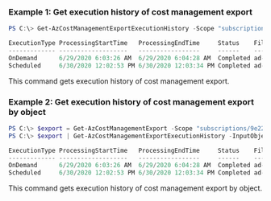 ### Example 1: Get execution history of cost management export
```powershell
PS C:\> Get-AzCostManagementExportExecutionHistory -Scope "subscriptions/9e223dbe-3399-4e19-88eb-0975f02ac87f" -ExportName "ps-customcolum-t"

ExecutionType ProcessingStartTime   ProcessingEndTime     Status    FileName
------------- -------------------   -----------------     ------    --------
OnDemand      6/29/2020 6:03:26 AM  6/29/2020 6:04:28 AM  Completed ad-hoc/ps-customcolum-t/20200601-20200630/ps-customcolum-t_041c4d56-f25e-4e37-99fb-ab201309e07f.csv
Scheduled     6/30/2020 12:02:53 PM 6/30/2020 12:03:34 PM Completed ad-hoc/ps-customcolum-t/20200601-20200630/ps-customcolum-t_cd5bd8b1-014f-4521-b20a-69168288263d.csv
```

This command gets execution history of cost management export.

### Example 2: Get execution history of cost management export by object
```powershell
PS C:\> $export = Get-AzCostManagementExport -Scope "subscriptions/9e223dbe-3399-4e19-88eb-0975f02ac87f" -ExportName "ps-customcolum-t"
PS C:\> $export | Get-AzCostManagementExportExecutionHistory -InputObject $export

ExecutionType ProcessingStartTime   ProcessingEndTime     Status    FileName
------------- -------------------   -----------------     ------    --------
OnDemand      6/29/2020 6:03:26 AM  6/29/2020 6:04:28 AM  Completed ad-hoc/ps-customcolum-t/20200601-20200630/ps-customcolum-t_041c4d56-f25e-4e37-99fb-ab201309e07f.csv
Scheduled     6/30/2020 12:02:53 PM 6/30/2020 12:03:34 PM Completed ad-hoc/ps-customcolum-t/20200601-20200630/ps-customcolum-t_cd5bd8b1-014f-4521-b20a-69168288263d.csv
```

This command gets execution history of cost management export by object.


